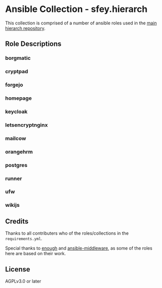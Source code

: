 # Ansible Collection - sfey.hierarch

This collection is comprised of a number of ansible roles used in the [main hierarch repository](https://github.com/starshine-bcit/hierarch).

## Role Descriptions

### borgmatic

### cryptpad

### forgejo

### homepage

### keycloak

### letsencryptnginx

### mailcow

### orangehrm

### postgres

### runner

### ufw

### wikijs

## Credits

Thanks to all contributers who of the roles/collections in the `requirements.yml`.

Special thanks to [enough](https://lab.enough.community/main/infrastructure) and [ansible-middleware](https://github.com/ansible-middleware/keycloak), as some of the roles here are based on their work.

## License

AGPLv3.0 or later